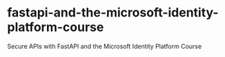 # fastapi-and-the-microsoft-identity-platform-course
Secure APIs with FastAPI and the Microsoft Identity Platform Course
